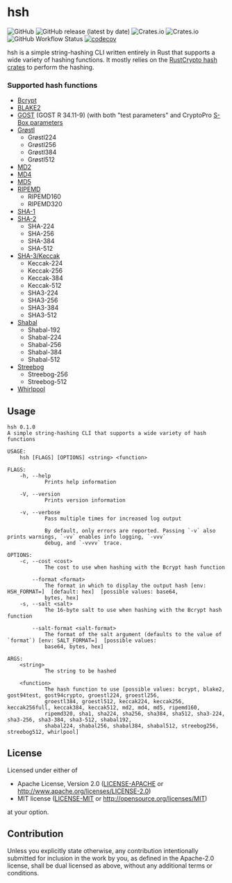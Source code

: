 # hsh
![GitHub](https://img.shields.io/github/license/rowans329/hsh)
![GitHub release (latest by date)](https://img.shields.io/github/v/release/rowans329/hsh)
![Crates.io](https://img.shields.io/crates/v/hsh)
![Crates.io](https://img.shields.io/crates/d/hsh?label=downloads)
![GitHub Workflow Status](https://img.shields.io/github/workflow/status/rowans329/hsh/Test)
[![codecov](https://codecov.io/gh/rowans329/hsh/branch/main/graph/badge.svg?token=5YJC5AL364)](https://codecov.io/gh/rowans329/hsh)

hsh is a simple string-hashing CLI written entirely in Rust that supports a wide variety of hashing functions. It mostly relies on the [RustCrypto hash crates](https://github.com/RustCrypto/hashes) to perform the hashing.

### Supported hash functions

* [Bcrypt](https://en.wikipedia.org/wiki/Bcrypt)
* [BLAKE2](https://en.wikipedia.org/wiki/BLAKE_(hash_function)#BLAKE2)
* [GOST](https://en.wikipedia.org/wiki/GOST_(hash_function)) (GOST R 34.11-9) (with both "test parameters" and CryptoPro [S-Box parameters](https://en.wikipedia.org/wiki/GOST_(hash_function)#Initial_values)
* [Grøstl](https://en.wikipedia.org/wiki/Grøstl)
   * Grøstl224
   * Grøstl256
   * Grøstl384
   * Grøstl512
* [MD2](https://wikipedia.org/wiki/MD2_(hash_function))
* [MD4](https://wikipedia.org/wiki/MD4)
* [MD5](https://wikipedia.org/wiki/MD5)
* [RIPEMD](https://wikipedia.org/wiki/RIPEMD)
   * RIPEMD160
   * RIPEMD320
* [SHA-1](https://wikipedia.org/wiki/SHA-1)
* [SHA-2](https://wikipedia.org/wiki/SHA-2)
   * SHA-224
   * SHA-256
   * SHA-384
   * SHA-512
* [SHA-3/Keccak](https://wikipedia.org/wiki/SHA-3)
   * Keccak-224
   * Keccak-256
   * Keccak-384
   * Keccak-512
   * SHA3-224
   * SHA3-256
   * SHA3-384
   * SHA3-512
* [Shabal](https://en.wikipedia.org/wiki/Shabal)
   * Shabal-192
   * Shabal-224
   * Shabal-256
   * Shabal-384
   * Shabal-512
* [Streebog](https://en.wikipedia.org/wiki/Streebog)
   * Streebog-256
   * Streebog-512
* [Whirlpool](https://en.wikipedia.org/wiki/Whirlpool_(hash_function))

## Usage

```
hsh 0.1.0
A simple string-hashing CLI that supports a wide variety of hash functions

USAGE:
    hsh [FLAGS] [OPTIONS] <string> <function>

FLAGS:
    -h, --help       
            Prints help information

    -V, --version    
            Prints version information

    -v, --verbose    
            Pass multiple times for increased log output
            
            By default, only errors are reported. Passing `-v` also prints warnings, `-vv` enables info logging, `-vvv`
            debug, and `-vvvv` trace.

OPTIONS:
    -c, --cost <cost>                  
            The cost to use when hashing with the Bcrypt hash function

        --format <format>              
            The format in which to display the output hash [env: HSH_FORMAT=]  [default: hex]  [possible values: base64,
            bytes, hex]
    -s, --salt <salt>                  
            The 16-byte salt to use when hashing with the Bcrypt hash function

        --salt-format <salt-format>    
            The format of the salt argument (defaults to the value of `format`) [env: SALT_FORMAT=]  [possible values:
            base64, bytes, hex]

ARGS:
    <string>      
            The string to be hashed

    <function>    
            The hash function to use [possible values: bcrypt, blake2, gost94test, gost94crypto, groestl224, groestl256,
            groestl384, groestl512, keccak224, keccak256, keccak256full, keccak384, keccak512, md2, md4, md5, ripemd160,
            ripemd320, sha1, sha224, sha256, sha384, sha512, sha3-224, sha3-256, sha3-384, sha3-512, shabal192,
            shabal224, shabal256, shabal384, shabal512, streebog256, streebog512, whirlpool]
```

## License

Licensed under either of

 * Apache License, Version 2.0
   ([LICENSE-APACHE](LICENSE-APACHE) or http://www.apache.org/licenses/LICENSE-2.0)
 * MIT license
   ([LICENSE-MIT](LICENSE-MIT) or http://opensource.org/licenses/MIT)

at your option.

## Contribution

Unless you explicitly state otherwise, any contribution intentionally submitted
for inclusion in the work by you, as defined in the Apache-2.0 license, shall be
dual licensed as above, without any additional terms or conditions.
